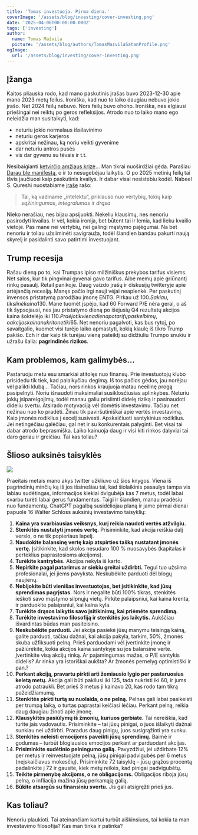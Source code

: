 ```yaml
---
title: 'Tomas investuoja. Pirma diena.'
coverImage: '/assets/blog/investing/cover-investing.png'
date: '2025-04-06T00:00:00.000Z'
tags: ['investing']
author:
  name: Tomas Mažvila
  picture: '/assets/blog/authors/TomasMazvilaSatanProfile.png'
ogImage:
  url: '/assets/blog/investing/cover-investing.png'
---
```


## Įžanga

Kaitos pliauska rodo, kad mano paskutinis įrašas buvo 2023-12-30 apie mano 2023 metų feilus. Ironiška, kad nuo to laiko daugiau nebuvo jokio įrašo. Net 2024 feilų nebuvo. Nors feilų buvo ohoho. Ironiška, nes elgiausi priešingai nei reiktų po geros refleksijos. Atrodo nuo to laiko mano ego neleidžia man susitaikyti, kad:
- neturiu jokio normalaus išsilavinimo
- neturiu geros karjeros
- apskritai nežinau, ką noriu veikti gyvenime
- dar neturiu antros pusės
- vis dar gyvenu su tėvais ir t.t.


Nesibaigianti [ketvirčio amžiaus krizė](https://sociologai.lt/2011/jeigu-tau-amziaus-ketvircio-krize/)... Man tikrai nuoširdžiai gėda. Parašiau [Darau ble manifestą](/lt/shits/2023-11–20-darau-ble), o ir to nesugebėjau laikytis. O po 2025 metinių feilų tai išvis jaučiuosi kaip paskutinis kvailys. Ir dabar visai nesistebiu kodėl. Nabeel S. Qureshi nuostabiame [įraše](https://nabeelqu.co/understanding) rašo:
> Tai, ką vadiname „intelektu“, priklauso nuo vertybių, tokių kaip *sąžiningumas*, *integralumas* ir *drąsa*

Nieko nerašiau, nes bijau apsijuokti. Nekeliu klausimų, nes nenoriu pasirodyti kvailas. Ir vėl, kokia ironija, bet būtent tai ir lemia, kad lieku kvailio vietoje. Pas mane nei vertybių, nei galingi mąstymo pajėgumai. Na bet nenoriu ir toliau užsiiminėti savigrauža, todėl šiandien bandau pakurti naują skyrelį ir pasidalinti savo patirtimi investuojant.

## Trump recesija

Rašau dieną po to, kai Trumpas ipiso milžiniškus prekybos tarifus visiems. Net salos, kur tik pingvinai gyvenai gavo tarifus. Aibė memų apie griūnantį rinkų pasaulį. Retail panikoje. Daug vaizdo įrašų ir diskusijų twitteryje apie artėjančią recesiją. Manęs pačio irgi nauji vėjai neaplenkė. Per paskutinį invensos pristatymą parodžiau įmonę ENTG. Pirkau už 100$. Sakiau, tikslinė kaina 130$. Mane tuomėt įspėjo, kad 60 Forward P/E nėra gerai, o aš tik šypsojausi, nes jau pristatymo dieną po išėjusių Q4 rezultatų akcijos kaina šoktelėjo iki 110$. Praėjo tik viena diena po tarifų paskelbimų, o akcijos kaina nukrito net iki 65$. Net nenoriu pagalvoti, kas bus rytoj, po savaitgalio, kuomet visi turėjo laiko apmastyti, kokią kiaulę iš tikro Trump pakišo. Ech ir dar kaip tik turėjau vieną pateiktį su didžiuliu Trumpo snukiu ir užrašu šalia: __pagrindinės rizikos__.

## Kam problemos, kam galimybės...

Pastaruoju metu esu smarkiai atitolęs nuo finansų. Prie investuotojų klubo prisidedu tik tiek, kad palaikyčiau degimą. Iš tos pačios gėdos, jau norėjau vėl palikti klubą... Tačiau, nors rinkos kraujuoja matau neeilinę progą pasipelnyti. Noriu išnaudoti maksimaliai susiklosčiusias aplinkybes. Neturiu jokių įsipareigojimų, todėl manau galiu prisiimti didelę riziką ir pasinaudoti dideliu svertu. Atsirado motyvaciją vėl domėtis investavimu. Tačiau net nežinau nuo ko pradėti. Žinau tik paviršutiniškai apie vertės investavimą. Kaip įmonės rodiklius į excelį susivesti. Apskaičiuoti santykinius rodiklius. Jei netingėčiau galėčiau, gal net ir su konkurentais palyginti. Bet visai tai dabar atrodo beprasmiška. Laiko kainuoja daug ir visi kiti rinkos dalyviai tai daro geriau ir greičiau. Tai kas toliau?

## Šlioso auksinės taisyklės

![](/assets/blog/investing/art-of-doing-science.jpg)

Praeitais metais mano akys twitter užkliuvo už šios knygos. Viena iš pagrindinių minčių ką iš jos išsinešiau tai, kad šiolaikinis pasaulys tampa vis labiau sudėtingas, informacijos kiekiai dvigubėja kas 7 metus, todėl labai svarbu turėti labai gerus fundamentus. Taigi ir šiandien, manau pradėsiu nuo fundamentų. ChatGPT pagalbą susidėliojau planą ir jame pirmai dienai papuolė 16 Walter Schloss auksinių investavimo taisyklių:
1. **Kaina yra svarbiausias veiksnys, kurį reikia naudoti vertės atžvilgiu.**  
2. **Stenkitės nustatyti įmonės vertę.** Prisiminkite, kad akcija reiškia dalį verslo, o ne tik popieriaus lapelį.  
3. **Naudokite balansinę vertę kaip atspirties tašką nustatant įmonės vertę.** Įsitikinkite, kad skolos nesudaro 100 % nuosavybės (kapitalas ir perteklius paprastosioms akcijoms).  
4. **Turėkite kantrybės.** Akcijos nekyla iš karto.
5. **Nepirkite pagal patarimus ar siekiu greitai uždirbti.** Tegul tuo užsiima profesionalai, jei jiems pavyksta. Neskubėkite parduoti dėl blogų naujienų.  
6. **Nebijokite būti vienišas investuotojas, bet įsitikinkite, kad jūsų sprendimas pagrįstas.** Nors ir negalite būti 100% tikras, stenkitės ieškoti savo mąstymo silpnųjų vietų. Pirkite palaipsniui, kai kaina krenta, ir parduokite palaipsniui, kai kaina kyla.  
7. **Turėkite drąsos laikytis savo įsitikinimų, kai priėmėte sprendimą.**  
8. **Turėkite investavimo filosofiją ir stenkitės jos laikytis.** Aukščiau išvardintas būdas man pasiteisino.
9. **Neskubėkite parduoti.** Jei akcija pasiekė jūsų manymu teisingą kainą, galite parduoti, tačiau dažnai, kai akcija pakyla, tarkim, 50%, žmonės skuba užfiksuoti pelną. Prieš parduodami vėl įvertinkite įmonę ir pažiūrėkite, kokia akcijos kaina santykyje su jos balansine verte. Įvertinkite visą akcijų rinką. Ar pajamingumas mažas, o P/E santykis didelis? Ar rinka yra istoriškai aukšta? Ar žmonės pernelyg optimistiški ir pan.?  
10. **Perkant akciją, pravartu pirkti arti žemiausio lygio per pastaruosius keletą metų.** Akcija gali būti pakilusi iki 125, tada nukristi iki 60, ir jums atrodo patraukli. Bet prieš 3 metus ji kainavo 20, kas rodo tam tikrą pažeidžiamumą.  
11. **Stenkitės pirkti turtą su nuolaida, o ne pelną.** Pelnas gali labai pasikeisti per trumpą laiką, o turtas paprastai keičiasi lėčiau. Perkant pelną, reikia daug daugiau žinoti apie įmonę.  
12. **Klausykitės pasiūlymų iš žmonių, kuriuos gerbiate.** Tai nereiškia, kad turite jais vadovautis. Prisiminkite – tai jūsų pinigai, o juos išlaikyti dažnai sunkiau nei uždirbti. Praradus daug pinigų, juos susigrąžinti yra sunku.  
13. **Stenkitės neleisti emocijoms paveikti jūsų sprendimų.** Baimė ir godumas – turbūt blogiausios emocijos perkant ar parduodant akcijas.  
14. **Prisiminkite sudėtinio pelningumo galią.** Pavyzdžiui, jei uždirbate 12% per metus ir reinvestuojate pelną, jūsų pinigai padvigubės per 6 metus (neįskaičiavus mokesčių). Prisiminkite 72 taisyklę – jūsų grąžos procentą padalinkite į 72 ir gausite, kiek metų reikės, kad pinigai padvigubėtų.  
15. **Teikite pirmenybę akcijoms, o ne obligacijoms.** Obligacijos riboja jūsų pelną, o infliacija mažina jūsų perkamąją galią.  
16. **Būkite atsargūs su finansiniu svertu.** Jis gali atsigręžti prieš jus.

## Kas toliau?

Nenoriu plaukioti. Tai ateinančiam kartui turbūt aiškinsiuos, tai kokia ta man investavimo filosofija? Kas man tinka ir patinka?

